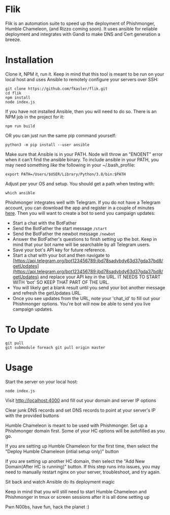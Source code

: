 Flik
============
Flik is an automation suite to speed up the deployment of Phishmonger, Humble Chameleon, (and Rizzo coming soon). It uses ansible for reliable deployment and integrates with Gandi to make DNS and Cert generation a breeze.

Installation 
============
Clone it, NPM it, run it. Keep in mind that this tool is meant to be run on your local host and uses Ansible to remotely configure your servers over SSH:

```
git clone https://github.com/fkasler/flik.git
cd flik
npm install
node index.js
```

If you have not installed Ansible, then you will need to do so. There is an NPM job in the project for it:

```
npm run build
```

OR you can just run the same pip command yourself:

```
python3 -m pip install --user ansible
```

Make sure that Ansible is in your PATH. Node will throw an "ENOENT" error when it can't find the ansible binary. To include ansible in your PATH, you may need something *like* the following in your ~/.bash_profile:

```
export PATH=/Users/$USER/Library/Python/3.8/bin:$PATH
```

Adjust per your OS and setup. You should get a path when testing with:

```
which ansible
```

Phishmonger integrates well with Telegram. If you do not have a Telegram account, you can download the app and register in a couple of minutes [here](https://telegram.org/apps). Then you will want to create a bot to send you campaign updates:

* Start a chat with the BotFather
* Send the BotFather the start message ```/start```
* Send the BotFather the newbot message ```/newbot```
* Answer the BotFather's questions to finsh setting up the bot. Keep in mind that your bot name will be searchable by all Telegram users.
* Save your bot's API key for future reference. 
* Start a chat with your bot and then navigate to [https://api.telegram.org/bot123456789:jbd78sadvbdy63d37gda37bd8/getUpdates](https://api.telegram.org/bot123456789:jbd78sadvbdy63d37gda37bd8/getUpdates) and replace your API key in the URL. IT NEEDS TO START WITH 'bot' SO KEEP THAT PART OF THE URL.
* You will likely get a blank result until you send your bot another message and refresh the getUpdates URL.
* Once you see updates from the URL, note your 'chat_id' to fill out your Phishmonger options. You're bot will now be able to send you live campaign updates.

To Update
============
```
git pull
git submodule foreach git pull origin master
```

Usage
=====

Start the server on your local host:

```
node index.js
```

Visit [http://localhost:4000](http://localhost:4000) and fill out your domain and server IP options

Clear junk DNS records and set DNS records to point at your server's IP with the provided buttons

Humble Chameleon is meant to be used with Phishmonger. Set up a Phishmonger domain first. Some of your HC options will be autofilled as you go.

If you are setting up Humble Chameleon for the first time, then select the "Deploy Humble Chameleon (intial setup only)" button

If you are setting up another HC domain, then select the "Add New Domain(After HC is running)" button. If this step runs into issues, you may need to manually restart nginx on your server, troubleshoot, and try again.

Sit back and watch Ansible do its deployment magic

Keep in mind that you will still need to start Humble Chameleon and Phishmonger in tmux or screen sessions after it is all done setting up

Pwn N00bs, have fun, hack the planet :)
